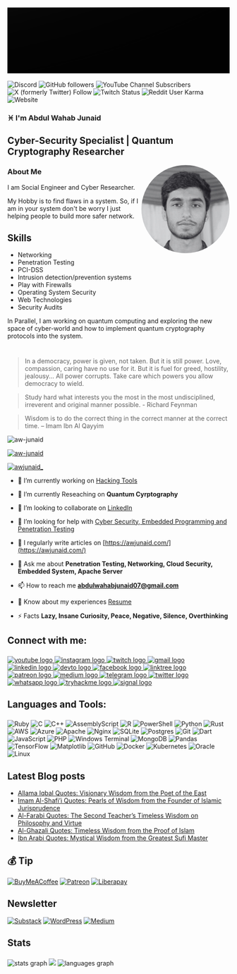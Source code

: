<img align = "" src="https://github.com/aw-junaid/aw-junaid/blob/main/peakpx.jpg" width="1000" height="150" alt="awjunaid">
                        
![Discord](https://img.shields.io/discord/1163365511309049948)
![GitHub followers](https://img.shields.io/github/followers/aw-junaid)
![YouTube Channel Subscribers](https://img.shields.io/youtube/channel/subscribers/UClhKVCHjOxBTNM50lOBTgoA)
![X (formerly Twitter) Follow](https://img.shields.io/twitter/follow/awjunaid_)
![Twitch Status](https://img.shields.io/twitch/status/awjunaid)
![Reddit User Karma](https://img.shields.io/reddit/user-karma/combined/aw-junaid)
![Website](https://img.shields.io/website?url=https%3A%2F%2Fawjunaid.com%2F)
   
<h3 align="left">♓ I'm Abdul Wahab Junaid</h3>
<h2 align="left">Cyber-Security Specialist | Quantum Cryptography Researcher</h2>

<img class="rounded-image" src="https://github.com/aw-junaid/aw-junaid/blob/main/awjunaid.png" alt="awjunaid" style="width: 200px; height: 200px; border-radius: 50%; object-fit: cover;" align="right">

### About Me

I am Social Engineer and Cyber Researcher. 

My Hobby is to find flaws in a system. So, if I am in your system don't be worry I just helping people to build more safer network.


<h2>Skills</h2>

<ul>
  <li>Networking</li>
  <li>Penetration Testing</li>
  <li>PCI-DSS</li>
  <li>Intrusion detection/prevention systems</li>
  <li>Play with Firewalls</li>
  <li>Operating System Security</li>
  <li> Web Technologies</li>
  <li>Security Audits</li>
   
</ul>  

In Parallel, I am working on quantum computing and exploring the new space of cyber-world and how to implement quantum cryptography protocols into the system.

#
<blockquote> In a democracy, power is given, not taken. But it is still power. Love, compassion, caring have no use for it. But it is fuel for greed, hostility,  jealousy... All power corrupts. Take care which powers you allow democracy to wield.
</blockquote>

>Study hard what interests you the most in the most undisciplined, irreverent and original manner possible. - Richard Feynman


>Wisdom is to do the correct thing in the correct manner at the correct time. – Imam Ibn Al Qayyim

<p align="left"> <img src="https://komarev.com/ghpvc/?username=aw-junaid&label=Profile%20views&color=000000&style=flat" alt="aw-junaid" /> </p>

<p align="left"> <a href="https://github.com/ryo-ma/github-profile-trophy"><img width=800 src="https://github-profile-trophy.vercel.app/?username=aw-junaid&theme=nord&no-frame=true" alt="aw-junaid" /></a> </p>

<p align="left"> <a href="https://twitter.com/awjunaid_" target="blank"><img src="https://img.shields.io/twitter/follow/awjunaid_?logo=twitter&style=for-the-badge" alt="awjunaid_" /></a> </p>


- 🔭 I’m currently working on [Hacking Tools](https://github.com/aw-junaid/Hacking-Tools)

- 🌱 I’m currently Reseaching on **Quantum Cyrptography**

- 👯 I’m looking to collaborate on [LinkedIn](https://www.linkedin.com/in/aw-junaid/)

- 🤝 I’m looking for help with [Cyber Security, Embedded Programming and Penetration Testing](https://awjunaid.com/contact-me/)

- 📝 I regularly write articles on [https://awjunaid.com/](https://awjunaid.com/)

- 💬 Ask me about **Penetration Testing, Networking, Cloud Security, Embedded System, Apache Server**

- 📫 How to reach me **abdulwahabjunaid07@gmail.com**

- 📄 Know about my experiences [Resume](https://cv.awjunaid.com)

- ⚡ Facts **Lazy, Insane Curiosity, Peace, Negative, Silence, Overthinking**



<h2 align="left">Connect with me:</h2>

###

<div align="left">
  <a href="https://www.youtube.com/@awjunaid/featured" target="_blank">
    <img src="https://img.shields.io/static/v1?message=Youtube&logo=youtube&label=&color=FF0000&logoColor=white&labelColor=&style=for-the-badge" height="27" alt="youtube logo"  />
  </a>
  <a href="https://www.instagram.com/awjunaid_" target="_blank">
    <img src="https://img.shields.io/static/v1?message=Instagram&logo=instagram&label=&color=E4405F&logoColor=white&labelColor=&style=for-the-badge" height="27" alt="instagram logo"  />
  </a>
  <a href="https://www.twitch.tv/awjunaid" target="_blank">
    <img src="https://img.shields.io/static/v1?message=Twitch&logo=twitch&label=&color=9146FF&logoColor=white&labelColor=&style=for-the-badge" height="27" alt="twitch logo"  />
  </a>
  <a href="mailto:abdulwahabjunaid07@gmail.com" target="_blank">
    <img src="https://img.shields.io/static/v1?message=Gmail&logo=gmail&label=&color=D14836&logoColor=white&labelColor=&style=for-the-badge" height="27" alt="gmail logo"  />
  </a>
  <a href="https://www.linkedin.com/in/aw-junaid" target="_blank">
    <img src="https://img.shields.io/static/v1?message=LinkedIn&logo=linkedin&label=&color=0077B5&logoColor=white&labelColor=&style=for-the-badge" height="27" alt="linkedin logo"  />
  </a>
  <a href="https://dev.to/awjunaid" target="_blank">
    <img src="https://img.shields.io/static/v1?message=dev.to&logo=dev.to&label=&color=0A0A0A&logoColor=white&labelColor=&style=for-the-badge" height="27" alt="devto logo"  />
  </a>
  <a href="https://www.facebook.com/awjuna1d" target="_blank">
    <img src="https://img.shields.io/static/v1?message=Facebook&logo=facebook&label=&color=1877F2&logoColor=white&labelColor=&style=for-the-badge" height="27" alt="facebook logo"  />
  </a>
  <a href="https://linktr.ee/awjunaid" target="_blank">
    <img src="https://img.shields.io/static/v1?message=Linktree&logo=linktree&label=&color=1de9b6&logoColor=white&labelColor=&style=for-the-badge" height="27" alt="linktree logo"  />
  </a>
  <a href="https://www.patreon.com/awjunaid" target="_blank">
    <img src="https://img.shields.io/static/v1?message=Patreon&logo=patreon&label=&color=F96854&logoColor=white&labelColor=&style=for-the-badge" height="27" alt="patreon logo"  />
  </a>
  <a href="https://medium.com/@aw-junaid" target="_blank">
    <img src="https://img.shields.io/static/v1?message=Medium&logo=medium&label=&color=12100E&logoColor=white&labelColor=&style=for-the-badge" height="27" alt="medium logo"  />
  </a>
  <a href="https://t.me/aw_junaid" target="_blank">
    <img src="https://img.shields.io/static/v1?message=Telegram&logo=telegram&label=&color=2CA5E0&logoColor=white&labelColor=&style=for-the-badge" height="27" alt="telegram logo"  />
  </a>
  <a href="https://twitter.com/awjunaid_" target="_blank">
    <img src="https://img.shields.io/static/v1?message=Twitter&logo=twitter&label=&color=1DA1F2&logoColor=white&labelColor=&style=for-the-badge" height="27" alt="twitter logo"  />
  </a>
  <a href="https://whatsapp.com/channel/0029VaCXDFaDJ6H8eKO6bB1p" target="_blank">
    <img src="https://img.shields.io/static/v1?message=Whatsapp&logo=whatsapp&label=&color=25D366&logoColor=white&labelColor=&style=for-the-badge" height="27" alt="whatsapp logo"  />
  </a>
  <a href="https://tryhackme.com/p/abdulwahabjunaid" target="_blank">
    <img src="https://img.shields.io/static/v1?message=TryHackMe&logo=tryhackme&label=&color=88cc14&logoColor=white&labelColor=&style=for-the-badge" height="27" alt="tryhackme logo"  />
  </a>
  <a href="https://signal.group/#CjQKIIn4N7hSjCHxyHraz0LMLKOOxHWEM9vj6xrlx9cqLY4KEhD-GB0mJ0Q8Qn5iEB3R1kOk" target="_blank">
    <img src="https://img.shields.io/static/v1?message=Signal&logo=signal&label=&color=039BE5&logoColor=white&labelColor=&style=for-the-badge" height="27" alt="signal logo"  />
  </a>
</div>

###

<h2 align="left">Languages and Tools:</h2>

###

![Ruby](https://img.shields.io/badge/ruby-%23CC342D.svg?style=for-the-badge&logo=ruby&logoColor=white) ![C](https://img.shields.io/badge/c-%2300599C.svg?style=for-the-badge&logo=c&logoColor=white) ![C++](https://img.shields.io/badge/c++-%2300599C.svg?style=for-the-badge&logo=c%2B%2B&logoColor=white) ![AssemblyScript](https://img.shields.io/badge/assembly%20script-%23000000.svg?style=for-the-badge&logo=assemblyscript&logoColor=white) ![R](https://img.shields.io/badge/r-%23276DC3.svg?style=for-the-badge&logo=r&logoColor=white) ![PowerShell](https://img.shields.io/badge/PowerShell-%235391FE.svg?style=for-the-badge&logo=powershell&logoColor=white) ![Python](https://img.shields.io/badge/python-3670A0?style=for-the-badge&logo=python&logoColor=ffdd54) ![Rust](https://img.shields.io/badge/rust-%23000000.svg?style=for-the-badge&logo=rust&logoColor=white) ![AWS](https://img.shields.io/badge/AWS-%23FF9900.svg?style=for-the-badge&logo=amazon-aws&logoColor=white) ![Azure](https://img.shields.io/badge/azure-%230072C6.svg?style=for-the-badge&logo=microsoftazure&logoColor=white) ![Apache](https://img.shields.io/badge/apache-%23D42029.svg?style=for-the-badge&logo=apache&logoColor=white) ![Nginx](https://img.shields.io/badge/nginx-%23009639.svg?style=for-the-badge&logo=nginx&logoColor=white) ![SQLite](https://img.shields.io/badge/sqlite-%2307405e.svg?style=for-the-badge&logo=sqlite&logoColor=white) ![Postgres](https://img.shields.io/badge/postgres-%23316192.svg?style=for-the-badge&logo=postgresql&logoColor=white) ![Git](https://img.shields.io/badge/git-%23F05033.svg?style=for-the-badge&logo=git&logoColor=white) ![Dart](https://img.shields.io/badge/dart-%230175C2.svg?style=for-the-badge&logo=dart&logoColor=white) ![JavaScript](https://img.shields.io/badge/javascript-%23323330.svg?style=for-the-badge&logo=javascript&logoColor=%23F7DF1E) ![PHP](https://img.shields.io/badge/php-%23777BB4.svg?style=for-the-badge&logo=php&logoColor=white) ![Windows Terminal](https://img.shields.io/badge/Windows%20Terminal-%234D4D4D.svg?style=for-the-badge&logo=windows-terminal&logoColor=white) ![MongoDB](https://img.shields.io/badge/MongoDB-%234ea94b.svg?style=for-the-badge&logo=mongodb&logoColor=white) ![Pandas](https://img.shields.io/badge/pandas-%23150458.svg?style=for-the-badge&logo=pandas&logoColor=white) ![TensorFlow](https://img.shields.io/badge/TensorFlow-%23FF6F00.svg?style=for-the-badge&logo=TensorFlow&logoColor=white) ![Matplotlib](https://img.shields.io/badge/Matplotlib-%23ffffff.svg?style=for-the-badge&logo=Matplotlib&logoColor=black) ![GitHub](https://img.shields.io/badge/github-%23121011.svg?style=for-the-badge&logo=github&logoColor=white) ![Docker](https://img.shields.io/badge/docker-%230db7ed.svg?style=for-the-badge&logo=docker&logoColor=white) ![Kubernetes](https://img.shields.io/badge/kubernetes-%23326ce5.svg?style=for-the-badge&logo=kubernetes&logoColor=white)
![Oracle](https://img.shields.io/badge/Oracle%20Cloud-F80000.svg?style=for-the-badge&logo=oracle&logoColor=white)
![Linux](https://img.shields.io/badge/Linux-FCC624.svg?style=for-the-badge&logo=linux&logoColor=black)
###

## Latest Blog posts

<!-- BLOG-POST-LIST:START -->
- [Allama Iqbal Quotes: Visionary Wisdom from the Poet of the East](https://awjunaid.com/quotes/allama-iqbal-quotes-visionary-wisdom-from-the-poet-of-the-east/)
- [Imam Al-Shafi’i Quotes: Pearls of Wisdom from the Founder of Islamic Jurisprudence](https://awjunaid.com/quotes/imam-al-shafii-quotes-pearls-of-wisdom-from-the-founder-of-islamic-jurisprudence/)
- [Al-Farabi Quotes: The Second Teacher’s Timeless Wisdom on Philosophy and Virtue](https://awjunaid.com/quotes/al-farabi-quotes-the-second-teachers-timeless-wisdom-on-philosophy-and-virtue/)
- [Al-Ghazali Quotes: Timeless Wisdom from the Proof of Islam](https://awjunaid.com/quotes/al-ghazali-quotes-timeless-wisdom-from-the-proof-of-islam/)
- [Ibn Arabi Quotes: Mystical Wisdom from the Greatest Sufi Master](https://awjunaid.com/quotes/ibn-arabi-quotes-mystical-wisdom-from-the-greatest-sufi-master/)
<!-- BLOG-POST-LIST:END -->

###


## 💰 Tip

[![BuyMeACoffee](https://img.shields.io/badge/Buy%20Me%20a%20Coffee-ffdd00?style=for-the-badge&logo=buy-me-a-coffee&logoColor=black)](https://buymeacoffee.com/awjunaid)
[![Patreon](https://img.shields.io/badge/patreon-000000?style=for-the-badge&logo=patreon&logoColor=white)](https://www.patreon.com/c/awjunaid) 
[![Liberapay](https://img.shields.io/badge/liberapay-ffdd00?style=for-the-badge&logo=liberapay&logoColor=black)](https://en.liberapay.com/awjunaid/donate)

## Newsletter
[![Substack](https://img.shields.io/badge/Substack-FF6719?style=for-the-badge&logo=substack&logoColor=fff)](https://awjunaid.substack.com/subscribe?gift=true)
[![WordPress](https://img.shields.io/badge/WordPress-%2321759B?style=for-the-badge&logo=wordpress&logoColor=white)](https://awjunaid.com/newsletter/)
[![Medium](https://img.shields.io/badge/Medium-%23000000.svg?style=for-the-badge&logo=medium&logoColor=white)](https://medium.com/@aw-junaid/subscribe)


  
 
## Stats


###

<div align="left">
  <img src="https://github-readme-stats.vercel.app/api?username=aw-junaid&hide_title=false&hide_rank=false&show_icons=true&include_all_commits=true&count_private=true&disable_animations=false&theme=dark&locale=en&hide_border=false" height="150" alt="stats graph"  />
  <a href="https://git.io/streak-stats"><img src="https://github-readme-streak-stats-inky-two.vercel.app?user=aw-junaid&theme=dark" height="150 alt="GitHub Streak" /></a>
  <img src="https://github-readme-stats.vercel.app/api/top-langs?username=aw-junaid&locale=en&hide_title=false&layout=compact&card_width=500&langs_count=20&theme=dark&hide_border=false" height="300" width="400" alt="languages graph"  />
</div>

###


###

